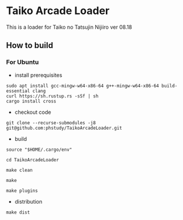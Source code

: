 # Taiko Arcade Loader

This is a loader for Taiko no Tatsujin Nijiiro ver 08.18

## How to build

### For Ubuntu

- install prerequisites

```
sudo apt install gcc-mingw-w64-x86-64 g++-mingw-w64-x86-64 build-essential clang
curl https://sh.rustup.rs -sSf | sh
cargo install cross
```

- checkout code
```
git clone --recurse-submodules -j8 git@github.com:phstudy/TaikoArcadeLoader.git
```

- build
```
source "$HOME/.cargo/env"

cd TaikoArcadeLoader

make clean

make

make plugins 
```

- distribution
```
make dist
```
